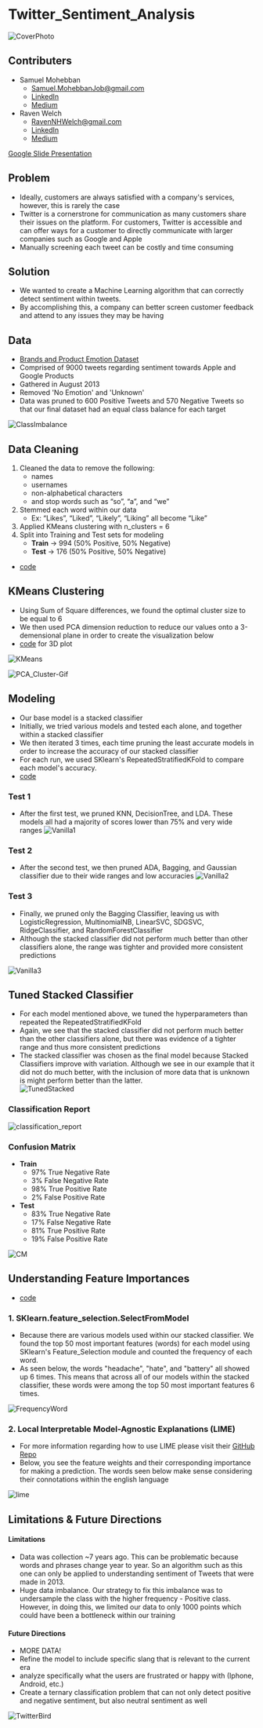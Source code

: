 # Twitter_Sentiment_Analysis

![CoverPhoto](figures/TwitterUnsplash.jpg)

## Contributers 
- Samuel Mohebban
  - Samuel.MohebbanJob@gmail.com
  - [LinkedIn](https://www.linkedin.com/in/samuel-mohebban-b50732139/) 
  - [Medium](https://medium.com/@HeeebsInc)
- Raven Welch
  - RavenNHWelch@gmail.com 
  - [LinkedIn](https://www.linkedin.com/in/raven-welch/)
  - [Medium](https://medium.com/@ravenwelch)

[Google Slide Presentation](https://docs.google.com/presentation/d/15voSS3ctPLzh_cXnql9N3kaXL4PJ-3-6xRGRzFsgyzc/edit?usp=sharing)
## Problem 
- Ideally, customers are always satisfied with a company's services, however, this is rarely the case 
- Twitter is a cornerstrone for communication as many customers share their issues on the platform.  For customers, Twitter is accessible and can offer ways for a customer to directly communicate with larger companies such as Google and Apple
- Manually screening each tweet can be costly and time consuming 

## Solution 
- We wanted to create a Machine Learning algorithm that can correctly detect sentiment within tweets.  
- By accomplishing this, a company can better screen customer feedback and attend to any issues they may be having 

## Data 
- [Brands and Product Emotion Dataset](https://data.world/crowdflower/brands-and-product-emotions)
- Comprised of 9000 tweets regarding sentiment towards Apple and Google Products 
- Gathered in August 2013
- Removed 'No Emotion' and 'Unknown' 
- Data was pruned to 600 Positive Tweets and 570 Negative Tweets so that our final dataset had an equal class balance for each target

![ClassImbalance](figures/ClassImbalance.png)

## Data Cleaning 
1. Cleaned the data to remove the following: 
    - names
    - usernames
    - non-alphabetical characters
    - and stop words such as “so”, “a”, and “we”
2. Stemmed each word within our data
    - Ex: “Likes”, “Liked”, “Likely”, “Liking” all become “Like”
3. Applied KMeans clustering with n_clusters = 6 
4. Split into Training and Test sets for modeling 
      - **Train** → 994 (50% Positive, 50% Negative) 
      - **Test** → 176 (50% Positive, 50% Negative)
- [code](https://github.com/HeeebsInc/Google_Apple_Sentiment_Analysis/blob/master/Functions.py#L148)

## KMeans Clustering 

- Using Sum of Square differences, we found the optimal cluster size to be equal to 6 
- We then used PCA dimension reduction to reduce our values onto a 3-demensional plane in order to create the visualization below 
-  [code](TechnicalNotebook.ipynb) for 3D plot

![KMeans](figures/KMeans.png)

![PCA_Cluster-Gif](figures/MyVideo_122.gif)


## Modeling 
- Our base model is a stacked classifier 
- Initially, we tried various models and tested each alone, and together within a stacked classifier 
- We then iterated 3 times, each time pruning the least accurate models in order to increase the accuracy of our stacked classifier 
- For each run, we used SKlearn's RepeatedStratifiedKFold to compare each model's accuracy.  
- [code](TechnicalNotebook.ipynb)
### Test 1
- After the first test, we pruned KNN, DecisionTree, and LDA.  These models all had a majority of scores lower than 75% and very wide ranges
![Vanilla1](figures/VanillaResults1.png)

### Test 2
- After the second test, we then pruned ADA, Bagging, and Gaussian classifier due to their wide ranges and low accuracies
![Vanilla2](figures/VanillaResults2.png)

### Test 3
- Finally, we pruned only the Bagging Classifier, leaving us with LogisticRegression, MultinomialNB, LinearSVC, SDGSVC, RidgeClassifier, and RandomForestClassifier
- Although the stacked classifier did not perform much better than other classifiers alone, the range was tighter and provided more consistent predictions

![Vanilla3](figures/VanillaResults3.png)


## Tuned Stacked Classifier 
- For each model mentioned above, we tuned the hyperparameters than repeated the RepeatedStratifiedKFold 
- Again, we see that the stacked classifier did not perform much better than the other classifiers alone, but there was evidence of a tighter range and thus more consistent predictions
- The stacked classifier was chosen as the final model because Stacked Classifiers improve with variation.  Although we see in our example that it did not do much better, with the inclusion of more data that is unknown is might perform better than the latter.  
![TunedStacked](figures/TunedResults.png)

### Classification Report 
![classification_report](figures/ClassificationReport.png) 

### Confusion Matrix 
- **Train** 
    - 97% True Negative Rate 
    - 3% False Negative Rate 
    - 98% True Positive Rate 
    - 2% False Positive Rate
- **Test** 
    - 83% True Negative Rate 
    - 17% False Negative Rate 
    - 81% True Positive Rate 
    - 19% False Positive Rate
    
![CM](figures/StackedTunedCM.png)




## Understanding Feature Importances 
- [code](TechnicalNotebook.ipynb)

### 1. SKlearn.feature_selection.SelectFromModel
- Because there are various models used within our stacked classifier.  We found the top 50 most important features (words) for each model using SKlearn's Feature_Selection module and counted the frequency of each word.   
- As seen below, the words "headache", "hate", and "battery" all showed up 6 times.  This means that across all of our models within the stacked classifier, these words were among the top 50 most important features 6 times.  

![FrequencyWord](figures/FeatureImportanceFreq.png) 


### 2. Local Interpretable Model-Agnostic Explanations (LIME)
- For more information regarding how to use LIME please visit their [GitHub Repo](https://github.com/marcotcr/lime)
- Below, you see the feature weights and their corresponding importance for making a prediction.  The words seen below make sense considering their connotations within the english language

![lime](figures/Lime.png)


## Limitations & Future Directions 

#### Limitations
- Data was collection ~7 years ago.  This can be problematic because words and phrases change year to year.  So an algorithm such as this one can only be applied to understanding sentiment of Tweets that were made in 2013.  
- Huge data imbalance.  Our strategy to fix this imbalance was to undersample the class with the higher frequency - Positive class.  However, in doing this, we limited our data to only 1000 points which could have been a bottleneck within our training 

#### Future Directions 
- MORE DATA! 
- Refine the model to include specific slang that is relevant to the current era 
- analyze specifically what the users are frustrated or happy with (Iphone, Android, etc.) 
- Create a ternary classification problem that can not only detect positive and negative sentiment, but also neutral sentiment as well









![TwitterBird](figures/BirdTwitter.jpg)

